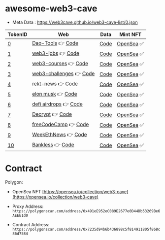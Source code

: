 # awesome-web3-cave

- Meta Data : https://web3cave.github.io/web3-cave-list/0.json

| TokenID | Web |  Data | Mint NFT      |
|---------|-----------|-----------|-----------|
| [0](./0.json)       | [Dao-Tools](https://web3cave.github.io/0-dao-tools/) 👉 [Code](https://github.com/web3cave/0-dao-tools.git)  | [Code](https://github.com/web3cave/dao-tools-data.git)   | [OpenSea](https://opensea.io/assets/matic/0x491ee952ec089e2677e0d44db53269be6aeee1d0/0) ✅|
| [1](./1.json)       | [web3-jobs](https://web3cave.github.io/1-web3-jobs/) 👉 [Code](https://github.com/web3cave/1-web3-jobs.git)  | [Code](https://github.com/web3cave/web3-jobs-data.git)   | [OpenSea](https://opensea.io/assets/matic/0x491ee952ec089e2677e0d44db53269be6aeee1d0/1) ✅|
| [2](./2.json)       | [web3-courses](https://web3cave.github.io/2-web3-courses/) 👉 [Code](https://github.com/web3cave/2-web3-courses.git)  | [Code](https://github.com/web3cave/web3-courses-data.git)   | [OpenSea](https://opensea.io/assets/matic/0x491ee952ec089e2677e0d44db53269be6aeee1d0/2) ✅|
| [3](./3.json)       | [web3-challenges](https://web3cave.github.io/3-web3-challenges/) 👉 [Code](https://github.com/web3cave/3-web3-challenges.git)  | [Code](https://github.com/web3cave/web3-challenges-data.git)   | [OpenSea](https://opensea.io/assets/matic/0x491ee952ec089e2677e0d44db53269be6aeee1d0/3) ✅|
| [4](./4.json)       | [rekt-news](https://web3cave.github.io/4-rekt-news/) 👉 [Code](https://github.com/web3cave/4-rekt-news.git)  | [Code](https://github.com/web3cave/rekt-news-data.git)   | [OpenSea](https://opensea.io/assets/matic/0x491ee952ec089e2677e0d44db53269be6aeee1d0/4) ✅|
| [5](./5.json)       | [elon musk](https://web3cave.github.io/5-elon-musk/) 👉 [Code](https://github.com/web3cave/5-elon-musk.git)  | [Code](https://github.com/web3cave/elon-musk-data.git)   | [OpenSea](https://opensea.io/assets/matic/0x491ee952ec089e2677e0d44db53269be6aeee1d0/5) ✅|
| [6](./6.json)       | [defi airdrops](https://web3cave.github.io/6-defi-airdrops/) 👉 [Code](https://github.com/web3cave/6-defi-airdrops.git)  | [Code](https://github.com/web3cave/defi-airdrops-data.git)   | [OpenSea](https://opensea.io/assets/matic/0x491ee952ec089e2677e0d44db53269be6aeee1d0/6) ✅|
| [7](./7.json)       | [Decrypt](https://web3cave.github.io/7-Decrypt/) 👉 [Code](https://github.com/web3cave/7-Decrypt.git)  | [Code](https://github.com/web3cave/Decrypt-data.git)   | [OpenSea](https://opensea.io/assets/matic/0x491ee952ec089e2677e0d44db53269be6aeee1d0/7) ✅|
| [8](./8.json)       | [freeCodeCamp](https://web3cave.github.io/8-freeCodeCamp/) 👉 [Code](https://github.com/web3cave/8-freeCodeCamp.git)  | [Code](https://github.com/web3cave/freeCodeCamp-data.git)   | [OpenSea](https://opensea.io/assets/matic/0x491ee952ec089e2677e0d44db53269be6aeee1d0/8) ✅|
| [9](./9.json)       | [WeekEthNews](https://web3cave.github.io/9-WeekEthNews/) 👉 [Code](https://github.com/web3cave/9-WeekEthNews.git)  | [Code](https://github.com/web3cave/WeekEthNews-data.git)   | [OpenSea](https://opensea.io/assets/matic/0x491ee952ec089e2677e0d44db53269be6aeee1d0/9) ✅|
| [10](./10.json)       | [Bankless](https://web3cave.github.io/10-Bankless/) 👉 [Code](https://github.com/web3cave/10-Bankless.git)  | [Code](https://github.com/web3cave/Bankless-data.git)   | [OpenSea](https://opensea.io/assets/matic/0x491ee952ec089e2677e0d44db53269be6aeee1d0/10) ✅|


# Contract 

Polygon:

- OpenSea NFT [https://opensea.io/collection/web3-cave](https://opensea.io/collection/web3-cave)

- Proxy Address: `https://polygonscan.com/address/0x491eE952eC089E2677e0D44Db53269Be6AEEE1d0`

- Contract Address: `https://polygonscan.com/address/0x7235d94b6b436898c5f814911805f868c86d7584`
